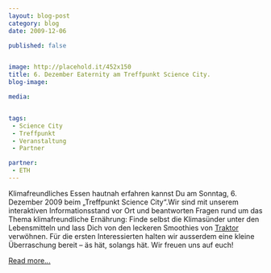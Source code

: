 ```yaml
---
layout: blog-post
category: blog
date: 2009-12-06

published: false


image: http://placehold.it/452x150
title: 6. Dezember Eaternity am Treffpunkt Science City.
blog-image: 

media:  


tags:
 - Science City
 - Treffpunkt
 - Veranstaltung
 - Partner

partner:
 - ETH
---
```


Klimafreundliches Essen hautnah erfahren kannst Du am Sonntag, 6. Dezember 2009 beim „Treffpunkt Science City“.Wir sind mit unserem interaktiven Informationsstand vor Ort und beantworten Fragen rund um das Thema klimafreundliche Ernährung: Finde selbst die Klimasünder unter den Lebensmitteln und lass Dich von den leckeren Smoothies von [Traktor][2] verwöhnen. Für die ersten  Interessierten halten wir ausserdem eine kleine Überraschung bereit – äs hät, solangs hät. Wir freuen uns auf euch! 

[Read more...][1]

[1]: http://www.vs.ethz.ch/veranstaltungen/treffpunkt-science-city
[2]: http://www.traktorgetraenke.ch/

